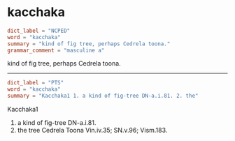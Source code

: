 # kacchaka

``` toml
dict_label = "NCPED"
word = "kacchaka"
summary = "kind of fig tree, perhaps Cedrela toona."
grammar_comment = "masculine a"
```

kind of fig tree, perhaps Cedrela toona.

--------------------

``` toml
dict_label = "PTS"
word = "kacchaka"
summary = "Kacchaka1 1. a kind of fig-tree DN-a.i.81. 2. the"
```

Kacchaka1
1. a kind of fig\-tree DN\-a.i.81.
2. the tree Cedrela Toona Vin.iv.35; SN.v.96; Vism.183.

